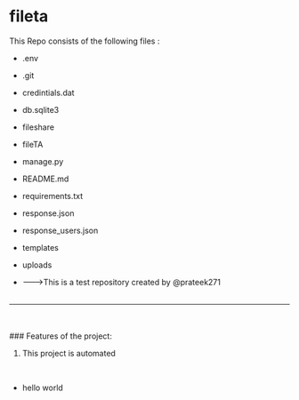 # fileta
This Repo consists of the following files :
- .env
- .git
- credintials.dat
- db.sqlite3
- fileshare
- fileTA
- manage.py
- README.md
- requirements.txt
- response.json
- response_users.json
- templates
- uploads




- --->This is a test repository created by @prateek271
<br><br>
---
<br><br>###	Features of the project:
<br>
1. This project is automated
<br>


- hello world